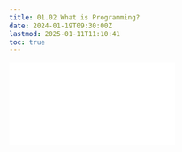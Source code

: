```yaml
---
title: 01.02 What is Programming?
date: 2024-01-19T09:30:00Z
lastmod: 2025-01-11T11:10:41
toc: true
---
```


![Link to included file content](../../../../coding/what-is-programming.md)
